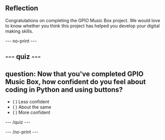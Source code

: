 ## Reflection

Congratulations on completing the GPIO Music Box project. We would love to know whether you think this project has helped you develop your digital making skills.

--- no-print ---

--- quiz ---
---
question: Now that you've completed GPIO Music Box, how confident do you feel about coding in Python and using buttons?
---

- ( ) Less confident
- ( ) About the same
- ( ) More confident

--- /quiz ---

--- /no-print ---
